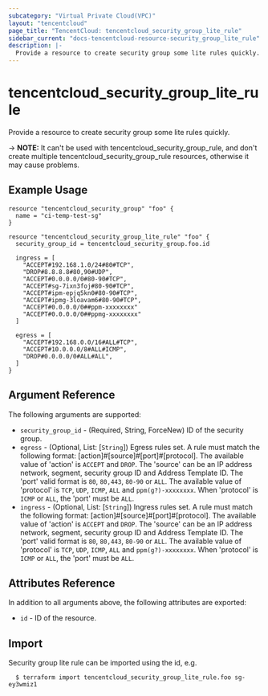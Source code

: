 ```yaml
---
subcategory: "Virtual Private Cloud(VPC)"
layout: "tencentcloud"
page_title: "TencentCloud: tencentcloud_security_group_lite_rule"
sidebar_current: "docs-tencentcloud-resource-security_group_lite_rule"
description: |-
  Provide a resource to create security group some lite rules quickly.
---
```


# tencentcloud_security_group_lite_rule

Provide a resource to create security group some lite rules quickly.

-> **NOTE:** It can't be used with tencentcloud_security_group_rule, and don't create multiple tencentcloud_security_group_rule resources, otherwise it may cause problems.

## Example Usage

```hcl
resource "tencentcloud_security_group" "foo" {
  name = "ci-temp-test-sg"
}

resource "tencentcloud_security_group_lite_rule" "foo" {
  security_group_id = tencentcloud_security_group.foo.id

  ingress = [
    "ACCEPT#192.168.1.0/24#80#TCP",
    "DROP#8.8.8.8#80,90#UDP",
    "ACCEPT#0.0.0.0/0#80-90#TCP",
    "ACCEPT#sg-7ixn3foj#80-90#TCP",
    "ACCEPT#ipm-epjq5kn0#80-90#TCP",
    "ACCEPT#ipmg-3loavam6#80-90#TCP",
    "ACCEPT#0.0.0.0/0##ppm-xxxxxxxx"
    "ACCEPT#0.0.0.0/0##ppmg-xxxxxxxx"
  ]

  egress = [
    "ACCEPT#192.168.0.0/16#ALL#TCP",
    "ACCEPT#10.0.0.0/8#ALL#ICMP",
    "DROP#0.0.0.0/0#ALL#ALL",
  ]
}
```

## Argument Reference

The following arguments are supported:

* `security_group_id` - (Required, String, ForceNew) ID of the security group.
* `egress` - (Optional, List: [`String`]) Egress rules set. A rule must match the following format: [action]#[source]#[port]#[protocol]. The available value of 'action' is `ACCEPT` and `DROP`. The 'source' can be an IP address network, segment, security group ID and Address Template ID. The 'port' valid format is `80`, `80,443`, `80-90` or `ALL`. The available value of 'protocol' is `TCP`, `UDP`, `ICMP`, `ALL` and `ppm(g?)-xxxxxxxx`. When 'protocol' is `ICMP` or `ALL`, the 'port' must be `ALL`.
* `ingress` - (Optional, List: [`String`]) Ingress rules set. A rule must match the following format: [action]#[source]#[port]#[protocol]. The available value of 'action' is `ACCEPT` and `DROP`. The 'source' can be an IP address network, segment, security group ID and Address Template ID. The 'port' valid format is `80`, `80,443`, `80-90` or `ALL`. The available value of 'protocol' is `TCP`, `UDP`, `ICMP`, `ALL` and `ppm(g?)-xxxxxxxx`. When 'protocol' is `ICMP` or `ALL`, the 'port' must be `ALL`.

## Attributes Reference

In addition to all arguments above, the following attributes are exported:

* `id` - ID of the resource.



## Import

Security group lite rule can be imported using the id, e.g.

```
  $ terraform import tencentcloud_security_group_lite_rule.foo sg-ey3wmiz1
```

